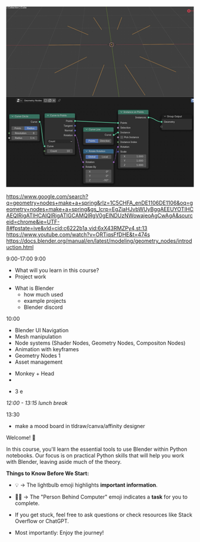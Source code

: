 ![alt text](<Pasted image 20250624222044.png>)

https://www.google.com/search?q=geometry+nodes+make+a+spring&rlz=1C5CHFA_enDE1106DE1106&oq=geometry+nodes+make+a+spring&gs_lcrp=EgZjaHJvbWUyBggAEEUYOTIHCAEQIRigATIHCAIQIRigATIGCAMQIRgV0gEINDUzNWowajeoAgCwAgA&sourceid=chrome&ie=UTF-8#fpstate=ive&vld=cid:c6222b1a,vid:6xX43RMZPy4,st:13
https://www.youtube.com/watch?v=ORTiqsFfDHE&t=474s
https://docs.blender.org/manual/en/latest/modeling/geometry_nodes/introduction.html

9:00-17:00
9:00

* What will you learn in this course?
* Project work
- What is Blender
	- how much used
	- example projects
	- Blender discord

10:00

- Blender UI Navigation
- Mesh manipulation
- Node systems (Shader Nodes, Geometry Nodes, Compositon Nodes)
- Animation with keyframes
- Geometry Nodes 1
- Asset management
*  Monkey + Head
* 
- 3 e

*12:00 - 13:15 lunch break*

13:30
* make a mood board in tldraw/canva/affinity designer


Welcome! 👋

In this course, you'll learn the essential tools to use Blender within Python notebooks.
Our focus is on practical Python skills that will help you work with Blender, leaving aside much of the theory.

  
**Things to Know Before We Start:**
* 💡 -> The lightbulb emoji highlights **important information**.
* 🧑‍💻 -> The "Person Behind Computer" emoji indicates a **task** for you to complete.

* If you get stuck, feel free to ask questions or check resources like Stack Overflow or ChatGPT.

* Most importantly: Enjoy the journey!